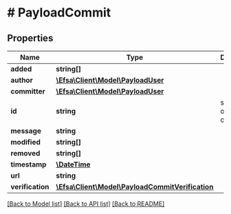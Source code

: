 # # PayloadCommit

## Properties

Name | Type | Description | Notes
------------ | ------------- | ------------- | -------------
**added** | **string[]** |  | [optional]
**author** | [**\Efsa\Client\Model\PayloadUser**](PayloadUser.md) |  | [optional]
**committer** | [**\Efsa\Client\Model\PayloadUser**](PayloadUser.md) |  | [optional]
**id** | **string** | sha1 hash of the commit | [optional]
**message** | **string** |  | [optional]
**modified** | **string[]** |  | [optional]
**removed** | **string[]** |  | [optional]
**timestamp** | [**\DateTime**](\DateTime.md) |  | [optional]
**url** | **string** |  | [optional]
**verification** | [**\Efsa\Client\Model\PayloadCommitVerification**](PayloadCommitVerification.md) |  | [optional]

[[Back to Model list]](../../README.md#models) [[Back to API list]](../../README.md#endpoints) [[Back to README]](../../README.md)
